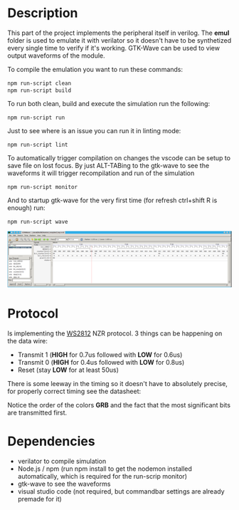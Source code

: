 # Description

This part of the project implements the peripheral itself in verilog. The **emul** folder is used to emulate it with verilator so it doesn't have to be synthetized every single time to verify if it's working. GTK-Wave can be used to view output waveforms of the module.

To compile the emulation you want to run these commands:
```
npm run-script clean
npm run-script build
```

To run both clean, build and execute the simulation run the following:
```
npm run-script run
```

Just to see where is an issue you can run it in linting mode:
```
npm run-script lint
```

To automatically trigger compilation on changes the vscode can be setup to save file on lost focus. By just ALT-TABing to the gtk-wave to see the waveforms it will trigger recompilation and run of the simulation
```
npm run-script monitor
```

And to startup gtk-wave for the very first time (for refresh ctrl+shift R is enough) run:
```
npm run-script wave
```
![wave](/hardware/images/wave.png)

# Protocol 

Is implementing the [WS2812](https://cdn-shop.adafruit.com/datasheets/WS2812.pdf) NZR protocol.
3 things can be happening on the data wire:
* Transmit 1 (**HIGH** for 0.7us followed with **LOW** for 0.6us)
* Transmit 0 (**HIGH** for 0.4us followed with **LOW** for 0.8us)
* Reset (stay **LOW** for at least 50us)

There is some leeway in the timing so it doesn't have to absolutely precise, for properly correct timing see the datasheet:

Notice the order of the colors **GRB** and the fact that the most significant bits are transmitted first.


# Dependencies

* verilator to compile simulation
* Node.js / npm (run npm install to get the nodemon installed automatically, which is required for the run-scrip monitor)
* gtk-wave to see the waveforms
* visual studio code (not required, but commandbar settings are already premade for it)
